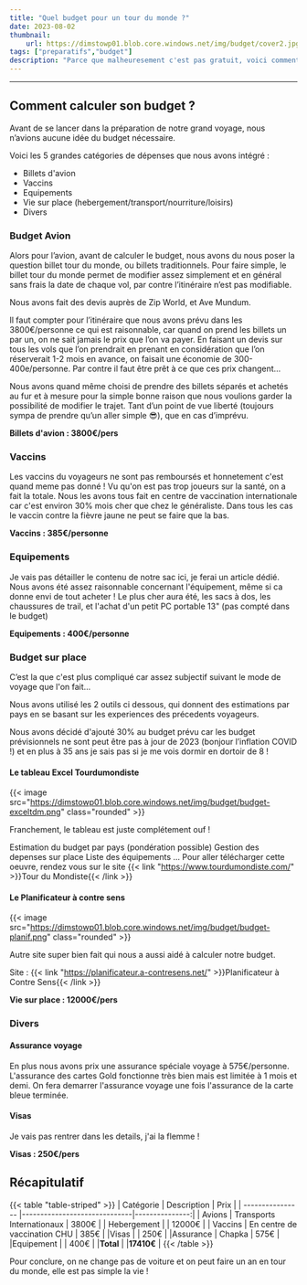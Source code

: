 ```yaml
---
title: "Quel budget pour un tour du monde ?"
date: 2023-08-02
thumbnail:
    url: https://dimstowp01.blob.core.windows.net/img/budget/cover2.jpg
tags: ["preparatifs","budget"]
description: "Parce que malheuresement c'est pas gratuit, voici comment nous avons calculé tout ça."
---
```

---

## Comment calculer son budget ?

Avant de se lancer dans la préparation de notre grand voyage, nous n’avions aucune idée du budget nécessaire.

Voici les 5 grandes catégories de dépenses que nous avons intégré :
- Billets d'avion
- Vaccins
- Equipements
- Vie sur place (hebergement/transport/nourriture/loisirs)
- Divers


### Budget Avion

Alors pour l’avion, avant de calculer le budget, nous avons du nous poser la question billet tour du monde, ou billets traditionnels. Pour faire simple, le billet tour du monde permet de modifier assez simplement et en général sans frais la date de chaque vol, par contre l’itinéraire n’est pas modifiable.

Nous avons fait des devis auprès de Zip World, et Ave Mundum.

Il faut compter pour l’itinéraire que nous avons prévu dans les 3800€/personne ce qui est raisonnable, car quand on prend les billets un par un, on ne sait jamais le prix que l’on va payer. En faisant un devis sur tous les vols que l’on prendrait en prenant en considération que l’on réserverait 1-2 mois en avance, on faisait une économie de 300-400e/personne. Par contre il faut être prêt à ce que ces prix changent…

Nous avons quand même choisi de prendre des billets séparés et achetés au fur et à mesure pour la simple bonne raison que nous voulions garder la possibilité de modifier le trajet. Tant d’un point de vue liberté (toujours sympa de prendre qu’un aller simple 😎), que en cas d’imprévu.

**Billets d'avion : 3800€/pers**

### Vaccins

Les vaccins du voyageurs ne sont pas remboursés et honnetement c'est quand meme pas donné ! Vu qu'on est pas trop joueurs sur la santé, on a fait la totale. Nous les avons tous fait en centre de vaccination internationale car c'est environ 30% mois cher que chez le généraliste. Dans tous les cas le vaccin contre la fièvre jaune ne peut se faire que la bas.

**Vaccins : 385€/personne**

### Equipements

Je vais pas détailler le contenu de notre sac ici, je ferai un article dédié.
Nous avons été assez raisonnable concernant l'équipement, même si ca donne envi de tout acheter !
Le plus cher aura été, les sacs à dos, les chaussures de trail, et l'achat d'un petit PC portable 13" (pas compté dans le budget)

**Equipements : 400€/personne**

### Budget sur place

C’est la que c'est plus compliqué car assez subjectif suivant le mode de voyage que l'on fait...

Nous avons utilisé les 2 outils ci dessous, qui donnent des estimations par pays en se basant sur les experiences des précedents voyageurs.

Nous avons décidé d'ajouté 30% au budget prévu car les budget prévisionnels ne sont peut être pas à jour de 2023 (bonjour l’inflation COVID !) et en plus à 35 ans je sais pas si je me vois dormir en dortoir de 8 !

#### Le tableau Excel Tourdumondiste

{{< image src="https://dimstowp01.blob.core.windows.net/img/budget/budget-exceltdm.png"  class="rounded" >}}

Franchement, le tableau est juste complétement ouf !

Estimation du budget par pays (pondération possible)
Gestion des depenses sur place
Liste des équipements
…
Pour aller télécharger cette oeuvre, rendez vous sur le site {{< link "https://www.tourdumondiste.com/" >}}Tour du Mondiste{{< /link >}}

#### Le Planificateur à contre sens

{{< image src="https://dimstowp01.blob.core.windows.net/img/budget/budget-planif.png"  class="rounded" >}}

Autre site super bien fait qui nous a aussi aidé à calculer notre budget.

Site : {{< link "https://planificateur.a-contresens.net/" >}}Planificateur à Contre Sens{{< /link >}}

**Vie sur place : 12000€/pers**

### Divers

#### Assurance voyage

En plus nous avons prix une assurance spéciale voyage à 575€/personne.
L'assurance des cartes Gold fonctionne très bien mais est limitée à 1 mois et demi. On fera demarrer l'assurance voyage une fois l'assurance de la carte bleue terminée.

#### Visas

Je vais pas rentrer dans les details, j'ai la flemme !

**Visas : 250€/pers**

## Récapitulatif

{{< table "table-striped" >}}
| Catégorie        | Description                  | Prix           |
| ---------------- |------------------------------|---------------:|
| Avions           | Transports Internationaux    | 3800€          |
| Hebergement      |                              | 12000€         |
| Vaccins          | En centre de vaccination CHU | 385€           |
|Visas             |                              | 250€           |
|Assurance         | Chapka                       | 575€           |
|Equipement        |                              | 400€           |
|**Total**         |                              |**17410€**      |
{{< /table >}}


Pour conclure, on ne change pas de voiture et on peut faire un an en tour du monde, elle est pas simple la vie !